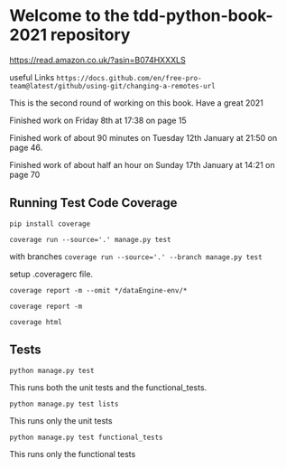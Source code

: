 # Welcome to the tdd-python-book-2021 repository
https://read.amazon.co.uk/?asin=B074HXXXLS

useful Links
`https://docs.github.com/en/free-pro-team@latest/github/using-git/changing-a-remotes-url`

This is the second round of working on this book.
Have a great 2021

Finished work on Friday 8th at 17:38 on page 15

Finished work of about 90 minutes on Tuesday 12th January at 21:50 on page 46.

Finished work of about half an hour on
Sunday 17th January at 14:21 on page 70



## Running Test Code Coverage
`pip install coverage`

`coverage run --source='.' manage.py test`

with branches
`coverage run --source='.' --branch manage.py test`

setup .coveragerc file.

`coverage report -m --omit */dataEngine-env/*` 

`coverage report -m`

`coverage html`

## Tests

`python manage.py test` 

This runs both the unit tests and the functional_tests.

`python manage.py test lists`

This runs only the unit tests

`python manage.py test functional_tests`

This runs only the functional tests